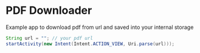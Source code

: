# PDF Downloader
Example app to download pdf from url and saved into your internal storage

```java
String url = ""; // your pdf url
startActivity(new Intent(Intent.ACTION_VIEW, Uri.parse(url)));

```
